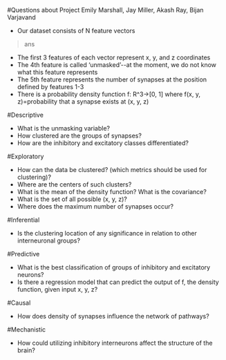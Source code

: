 #Questions about Project
Emily Marshall, Jay Miller, Akash Ray, Bijan Varjavand

- Our dataset consists of N feature vectors
 >ans
- The first 3 features of each vector represent x, y, and z coordinates
- The 4th feature is called ‘unmasked’--at the moment, we do not know what this feature represents
- The 5th feature represents the number of synapses at the position defined by features 1-3
- There is a probability density function f: R^3→[0, 1] where f(x, y, z)=probability that a synapse exists at (x, y, z)

#Descriptive
- What is the unmasking variable?
- How clustered are the groups of synapses?
- How are the inhibitory and excitatory classes differentiated?

#Exploratory
- How can the data be clustered? (which metrics should be used for clustering)?
- Where are the centers of such clusters?
- What is the mean of the density function? What is the covariance?
- What is the set of all possible (x, y, z)?
- Where does the maximum number of synapses occur?

#Inferential
- Is the clustering location of any significance in relation to other interneuronal groups?

#Predictive
- What is the best classification of groups of inhibitory and excitatory neurons?
- Is there a regression model that can predict the output of f, the density function, given input x, y, z? 

#Causal
- How does density of synapses influence the network of pathways?

#Mechanistic
- How could utilizing inhibitory interneurons affect the structure of the brain?
